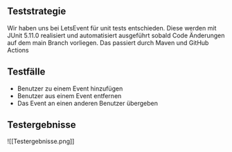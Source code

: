 
## Teststrategie
Wir haben uns bei LetsEvent für unit tests entschieden. Diese werden mit JUnit 5.11.0 realisiert und automatisiert ausgeführt sobald Code Änderungen auf dem main Branch vorliegen. Das passiert durch Maven und GitHub Actions

## Testfälle
- Benutzer zu einem Event hinzufügen
- Benutzer aus einem Event entfernen
- Das Event an einen anderen Benutzer übergeben

## Testergebnisse

![[Testergebnisse.png]]